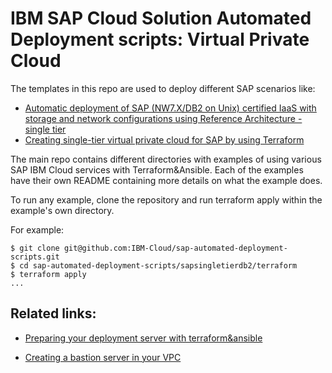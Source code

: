 # IBM SAP Cloud Solution Automated Deployment scripts: Virtual Private Cloud

The templates in this repo are used to deploy different SAP scenarios like:

- [Automatic deployment of SAP (NW7.X/DB2 on Unix) certified IaaS with storage and network configurations using Reference Architecture - single tier](https://github.com/IBM-Cloud/sap-automated-deployment-scripts/tree/master/sapsingletierdb2)
- [Creating single-tier virtual private cloud for SAP by using Terraform](https://github.com/IBM-Cloud/sap-automated-deployment-scripts/tree/master/sapsingletiervpc)

The main repo contains different directories with examples of using various SAP IBM Cloud services with Terraform&Ansible.  Each of the examples have their own README containing more details on what the example does.

To run any example, clone the repository and run terraform apply within the example's own directory.

For example:
```
$ git clone git@github.com:IBM-Cloud/sap-automated-deployment-scripts.git
$ cd sap-automated-deployment-scripts/sapsingletierdb2/terraform
$ terraform apply
...
```

## Related links:

- [Preparing your deployment server with terraform&ansible](https://github.com/IBM-Cloud/terraform-provider-ibm)

- [Creating a bastion server in your VPC](https://github.com/IBM-Cloud/vpc-tutorials/tree/master/vpc-secure-management-bastion-server)
